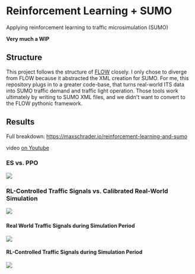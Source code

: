 # Reinforcement Learning + SUMO
Applying reinforcement learning to traffic microsimulation (SUMO)

**Very much a WIP**

## Structure
This project follows the structure of [FLOW](https://github.com/flow-project/flow) closely. I only chose to diverge from FLOW because it abstracted the XML creation for SUMO. For me, this repository plugs in to a greater code-base, that turns real-world ITS data into SUMO traffic demand and traffic light operation. Those tools work ultimately by writing to SUMO XML files, and we didn't want to convert to the FLOW pythonic framework.






## Results

Full breakdown: https://maxschrader.io/reinforcement-learning-and-sumo

video [on Youtube](https://youtu.be/wDe6mTLmpL4)

### ES vs. PPO
![](https://firebasestorage.googleapis.com/v0/b/firescript-577a2.appspot.com/o/imgs%2Fapp%2Fmax-schrader%2F4_odcf9vT1.png?alt=media&token=fe2c0a84-e5de-406c-8425-2af9cb7b1498)


### RL-Controlled Traffic Signals vs. Calibrated Real-World Simulation 
![](https://firebasestorage.googleapis.com/v0/b/firescript-577a2.appspot.com/o/imgs%2Fapp%2Fmax-schrader%2Fg0bsQ-CUPL.png?alt=media&token=0f6a7680-8a0b-4a59-983d-8ddf0dd1908c)

### 

#### Real World Traffic Signals during Simulation Period

![](https://firebasestorage.googleapis.com/v0/b/firescript-577a2.appspot.com/o/imgs%2Fapp%2Fmax-schrader%2FbGeusZyZMr.png?alt=media&token=2fce5398-1604-4d4c-af74-8ffbd1c07c98)

#### RL-Controlled Traffic Signals during Simulation Period

![](https://firebasestorage.googleapis.com/v0/b/firescript-577a2.appspot.com/o/imgs%2Fapp%2Fmax-schrader%2FyAe6vO9VhL.png?alt=media&token=d05283d2-253c-45f3-a912-fd5c34147db8)






